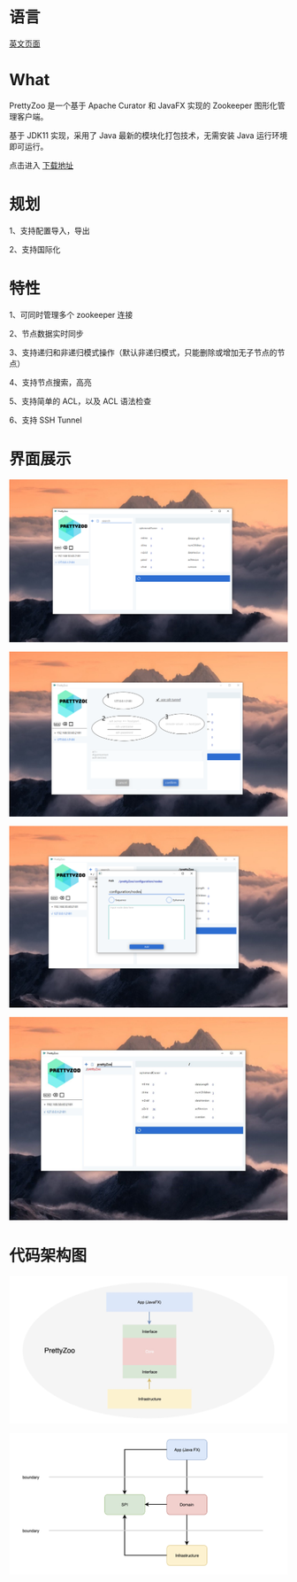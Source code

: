 # 语言

[英文页面](README.md)

# What

PrettyZoo 是一个基于 Apache Curator 和 JavaFX 实现的 Zookeeper 图形化管理客户端。

基于 JDK11 实现，采用了 Java 最新的模块化打包技术，无需安装 Java 运行环境即可运行。

点击进入 [下载地址](https://github.com/vran-dev/PrettyZoo/releases)

# 规划

1、支持配置导入，导出

2、支持国际化

# 特性

1、可同时管理多个 zookeeper 连接

2、节点数据实时同步

3、支持递归和非递归模式操作（默认非递归模式，只能删除或增加无子节点的节点）

4、支持节点搜索，高亮

5、支持简单的 ACL，以及 ACL 语法检查

6、支持 SSH Tunnel

# 界面展示

![](release/img/main-view.jpg)

![](release/img/add-server.png)

![](release/img/add-node.png)

![](release/img/search-view.jpg)


# 代码架构图


![prettyzoo-arch](release/img/prettyzoo-arch.jpg)

![image-20191230163721866](release/img/prettyzoo-arch2.png)